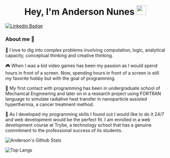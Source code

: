 <h1 align="center">Hey, I'm Anderson Nunes <img src="https://raw.githubusercontent.com/aemmadi/aemmadi/master/wave.gif" width="30px"></h1> 

[![Linkedin Badge](https://img.shields.io/badge/-andersonnunes-blue?style=flat-square&logo=Linkedin&logoColor=white&link=https://www.linkedin.com/in/andersonnunessousa/)](https://www.linkedin.com/in/andersonnunessousa/)
<!-- ![Visitor Badge](https://visitor-badge.laobi.icu/badge?page_id=gitnunes.gitnunes) -->

<!-- <p align="center"> <img src="https://octodex.github.com/images/daftpunktocat-thomas.gif" height="160px" width="160px"> <img src="https://octodex.github.com/images/daftpunktocat-guy.gif" height="160px" width="160px"> </p> -->

### About me 👋

🧮 I love to dig into complex problems involving computation, logic, analytical capacity, conceptual thinking and creative thinking. 

🎮 When I was a kid video games has been my passion as I would spend hours in front of a screen. Now, spending hours in front of a screen is still my favorite hobby but with the goal of programming. 

🤖 My first contact with programming has been in undergraduate school of Mechanical Engineering and later on in a research project using FORTRAN language to simulate radiative heat transfer in nanoparticle assisted hyperthermia, a cancer treatment method. 

🚀 As I developed my programming skills I found out I would like to do it 24/7 and web development would be the perfect fit. I am enrolled in a web development course at Trybe, a technology school that has a genuine commitment to the professional success of its students.


<!--
**gitnunes/gitnunes** is a ✨ _special_ ✨ repository because its `README.md` (this file) appears on your GitHub profile.

Here are some ideas to get you started:

- 🔭 I’m currently working on ...
- 🌱 I’m currently learning ...
- 👯 I’m looking to collaborate on ...
- 🤔 I’m looking for help with ...
- 💬 Ask me about ...
- 📫 How to reach me: ...
- 😄 Pronouns: ...
- ⚡ Fun fact: ...
-->

![Anderson's Github Stats](https://github-readme-stats.vercel.app/api?username=gitnunes&count_private=true&show_icons=true&include_all_commits=true)

![Top Langs](https://github-readme-stats.vercel.app/api/top-langs/?username=gitnunes&hide=TeX&layout=compact)
<br/>



